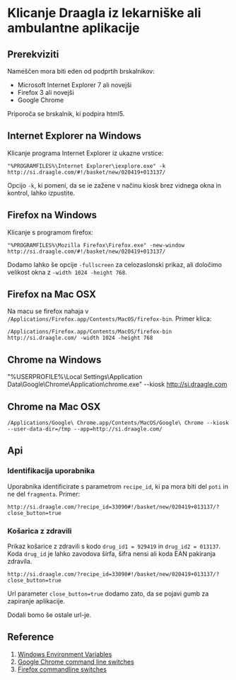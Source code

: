 # Klicanje Draagla iz lekarniške ali ambulantne aplikacije

## Prerekviziti

Nameščen mora biti eden od podprtih brskalnikov:

  * Microsoft Internet Explorer 7 ali novejši
  * Firefox 3 ali novejši
  * Google Chrome 
  
Priporoča se brskalnik, ki podpira html5.

## Internet Explorer na Windows

Klicanje programa Internet Explorer iz ukazne vrstice:

    "%PROGRAMFILES%\Internet Explorer\iexplore.exe" -k http://si.draagle.com/#!/basket/new/020419+013137/

Opcijo `-k`, ki pomeni, da se ie zažene v načinu kiosk brez vidnega okna in kontrol, lahko izpustite.

## Firefox na Windows

Klicanje s programom firefox:

    "%PROGRAMFILES%\Mozilla Firefox\Firefox.exe" -new-window http://si.draagle.com/#!/basket/new/020419+013137/

Dodamo lahko še opcije `-fullscreen` za celozaslonski prikaz, ali določimo velikost okna z `-width 1024 -height 768`.

## Firefox na Mac OSX

Na macu se firefox nahaja v `/Applications/Firefox.app/Contents/MacOS/firefox-bin`. Primer klica:

    /Applications/Firefox.app/Contents/MacOS/firefox-bin http://si.draagle.com/ -width 1024 -height 768

## Chrome na Windows

"%USERPROFILE%\Local Settings\Application Data\Google\Chrome\Application\chrome.exe" --kiosk http://si.draagle.com

## Chrome na Mac OSX

    /Applications/Google\ Chrome.app/Contents/MacOS/Google\ Chrome --kiosk --user-data-dir=/tmp --app=http://si.draagle.com/

## Api

### Identifikacija uporabnika

Uporabnika identificirate s parametrom `recipe_id`, ki pa mora biti del `poti` in ne del `fragmenta`. Primer:
 
    http://si.draagle.com/?recipe_id=33090#!/basket/new/020419+013137/?close_button=true


### Košarica z zdravili
Prikaz košarice z zdravili s kodo `drug_id1 = 929419`  in `drug_id2 = 013137`. Koda `drug_id` je lahko zavodova širfa, šifra nensi ali koda EAN pakiranja zdravila.

    http://si.draagle.com/?recipe_id=33090#!/basket/new/020419+013137/?close_button=true


Url parameter `close_button=true` dodamo zato, da se pojavi gumb za zapiranje aplikacije.

Dodali bomo še ostale url-je.

## Reference

  1. [Windows Environment Variables](http://www.wilsonmar.com/1envvars.htm)
  2. [Google Chrome command line switches](http://peter.sh/experiments/chromium-command-line-switches/)
  3. [Firefox commandline switches](http://kb.mozillazine.org/Command_line_arguments)
